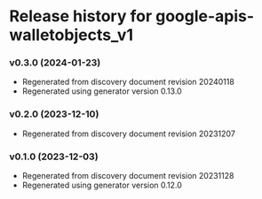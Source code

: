 # Release history for google-apis-walletobjects_v1

### v0.3.0 (2024-01-23)

* Regenerated from discovery document revision 20240118
* Regenerated using generator version 0.13.0

### v0.2.0 (2023-12-10)

* Regenerated from discovery document revision 20231207

### v0.1.0 (2023-12-03)

* Regenerated from discovery document revision 20231128
* Regenerated using generator version 0.12.0

